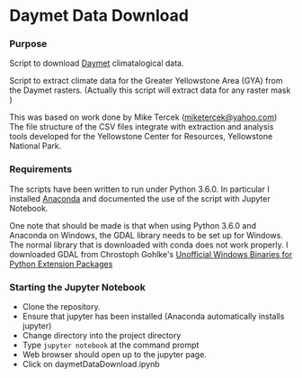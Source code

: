 # Daymet Data Download
### Purpose
Script to download [Daymet](https://daymet.ornl.gov/) climatalogical data.

Script to extract climate data for the Greater Yellowstone Area (GYA) from the Daymet rasters. (Actually this script will extract data for any raster mask )

This was based on work done by Mike Tercek (miketercek@yahoo.com) The file structure of the CSV files integrate with extraction and analysis tools developed for the Yellowstone Center for Resources, Yellowstone National Park.

### Requirements
The scripts have been written to run under Python 3.6.0. In particular I installed [Anaconda](https://www.continuum.io/anaconda-overview) and documented the use of the script with Jupyter Notebook.

One note that should be made is that when using Python 3.6.0 and Anaconda on Windows, the GDAL library needs to be set up for Windows. The normal library that is downloaded with conda does not work properly. I downloaded GDAL from Chrostoph Gohlke's [Unofficial Windows Binaries for Python Extension Packages](http://www.lfd.uci.edu/~gohlke/pythonlibs/)

### Starting the Jupyter Notebook
- Clone the repository.
- Ensure that jupyter has been installed (Anaconda automatically installs jupyter)
- Change directory into the project directory
- Type <code>jupyter notebook</code> at the command prompt
- Web browser should open up to the jupyter page.
- Click on daymetDataDownload.ipynb

